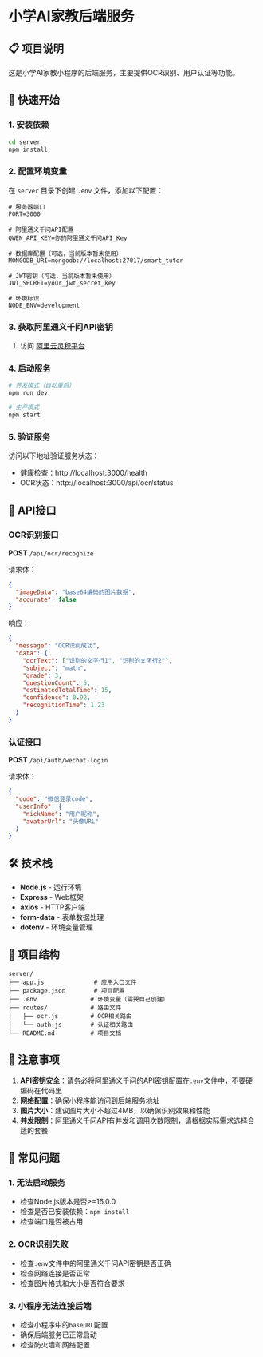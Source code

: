 # 小学AI家教后端服务

## 📋 项目说明

这是小学AI家教小程序的后端服务，主要提供OCR识别、用户认证等功能。

## 🚀 快速开始

### 1. 安装依赖

```bash
cd server
npm install
```

### 2. 配置环境变量

在 `server` 目录下创建 `.env` 文件，添加以下配置：

```env
# 服务器端口
PORT=3000

# 阿里通义千问API配置
QWEN_API_KEY=你的阿里通义千问API_Key

# 数据库配置（可选，当前版本暂未使用）
MONGODB_URI=mongodb://localhost:27017/smart_tutor

# JWT密钥（可选，当前版本暂未使用）
JWT_SECRET=your_jwt_secret_key

# 环境标识
NODE_ENV=development
```

### 3. 获取阿里通义千问API密钥

1. 访问 [阿里云灵积平台](https://dashscope.console.aliyun.com/)

### 4. 启动服务

```bash
# 开发模式（自动重启）
npm run dev

# 生产模式
npm start
```

### 5. 验证服务

访问以下地址验证服务状态：

- 健康检查：http://localhost:3000/health
- OCR状态：http://localhost:3000/api/ocr/status

## 📡 API接口

### OCR识别接口

**POST** `/api/ocr/recognize`

请求体：
```json
{
  "imageData": "base64编码的图片数据",
  "accurate": false
}
```

响应：
```json
{
  "message": "OCR识别成功",
  "data": {
    "ocrText": ["识别的文字行1", "识别的文字行2"],
    "subject": "math",
    "grade": 3,
    "questionCount": 5,
    "estimatedTotalTime": 15,
    "confidence": 0.92,
    "recognitionTime": 1.23
  }
}
```

### 认证接口

**POST** `/api/auth/wechat-login`

请求体：
```json
{
  "code": "微信登录code",
  "userInfo": {
    "nickName": "用户昵称",
    "avatarUrl": "头像URL"
  }
}
```

## 🛠️ 技术栈

- **Node.js** - 运行环境
- **Express** - Web框架
- **axios** - HTTP客户端
- **form-data** - 表单数据处理
- **dotenv** - 环境变量管理

## 📁 项目结构

```
server/
├── app.js              # 应用入口文件
├── package.json        # 项目配置
├── .env               # 环境变量（需要自己创建）
├── routes/            # 路由文件
│   ├── ocr.js         # OCR相关路由
│   └── auth.js        # 认证相关路由
└── README.md          # 项目文档
```

## 🚨 注意事项

1. **API密钥安全**：请务必将阿里通义千问的API密钥配置在`.env`文件中，不要硬编码在代码里
2. **网络配置**：确保小程序能访问到后端服务地址
3. **图片大小**：建议图片大小不超过4MB，以确保识别效果和性能
4. **并发限制**：阿里通义千问API有并发和调用次数限制，请根据实际需求选择合适的套餐

## 🐛 常见问题

### 1. 无法启动服务

- 检查Node.js版本是否>=16.0.0
- 检查是否已安装依赖：`npm install`
- 检查端口是否被占用

### 2. OCR识别失败

- 检查`.env`文件中的阿里通义千问API密钥是否正确
- 检查网络连接是否正常
- 检查图片格式和大小是否符合要求

### 3. 小程序无法连接后端

- 检查小程序中的`baseURL`配置
- 确保后端服务已正常启动
- 检查防火墙和网络配置 